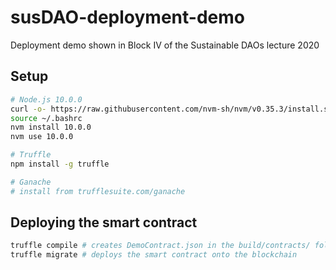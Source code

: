 # susDAO-deployment-demo
Deployment demo shown in Block IV of the Sustainable DAOs lecture 2020

## Setup

```sh
# Node.js 10.0.0
curl -o- https://raw.githubusercontent.com/nvm-sh/nvm/v0.35.3/install.sh | bash
source ~/.bashrc
nvm install 10.0.0
nvm use 10.0.0

# Truffle
npm install -g truffle

# Ganache
# install from trufflesuite.com/ganache
```

## Deploying the smart contract

```sh
truffle compile # creates DemoContract.json in the build/contracts/ folder
truffle migrate # deploys the smart contract onto the blockchain
```

